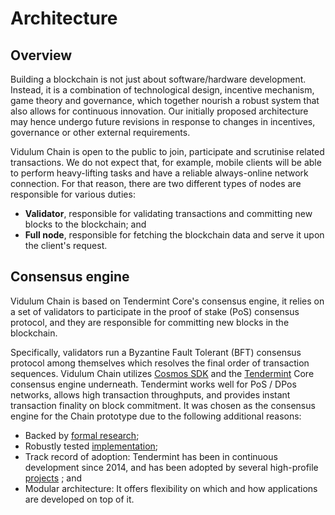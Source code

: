 # Architecture

## Overview

Building a blockchain is not just about software/hardware development. Instead, it is a combination of technological design, incentive mechanism, game theory and governance, which together nourish a robust system that also allows for continuous innovation. Our initially proposed architecture may hence undergo future revisions in response to changes in incentives, governance or other external requirements.

Vidulum Chain is open to the public to join, participate and scrutinise related transactions. We do not expect that, for example, mobile clients will be able to perform heavy-lifting tasks and have a reliable always-online network connection. For that reason, there are two different types of nodes are responsible for various duties:

- **Validator**, responsible for validating transactions and committing new blocks to the blockchain; and
- **Full node**, responsible for fetching the blockchain data and serve it upon the client's request.

## Consensus engine

Vidulum Chain is based on Tendermint Core's consensus engine, it relies on a set of validators to participate in the proof of stake (PoS) consensus protocol, and they are responsible for committing new blocks in the blockchain.

Specifically, validators run a Byzantine Fault Tolerant (BFT) consensus protocol among themselves which resolves the final order of transaction sequences. Vidulum Chain utilizes [Cosmos SDK](https://cosmos.network/sdk) and the [Tendermint](https://tendermint.com/) Core consensus engine underneath. Tendermint works well for PoS / DPos networks, allows high transaction throughputs, and provides instant transaction finality on block commitment. It was chosen as the consensus engine for the Chain prototype due to the following additional reasons:

- Backed by [formal research](https://eprint.iacr.org/2018/574.pdf);
- Robustly tested [implementation](http://jepsen.io/analyses/tendermint-0-10-2);
- Track record of adoption: Tendermint has been in continuous
  development since 2014, and has been adopted by several high-profile
  [projects](https://forum.cosmos.network/t/list-of-projects-in-cosmos-tendermint-ecosystem/243) ; and
- Modular architecture: It offers
  flexibility on which and how applications are developed on top of it.
